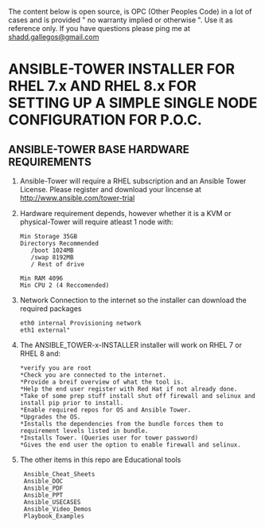 The content below is open source, is OPC (Other Peoples Code) in a lot of cases and is provided " no warranty implied or otherwise ".  Use it as reference only.  If you have questions please ping me at shadd.gallegos@gmail.com 

# ANSIBLE-TOWER INSTALLER FOR RHEL 7.x AND RHEL 8.x FOR SETTING UP A SIMPLE SINGLE NODE CONFIGURATION FOR P.O.C.

## ANSIBLE-TOWER BASE HARDWARE REQUIREMENTS

   1. Ansible-Tower will require a RHEL subscription and an Ansible Tower License.
      Please register and download your lincense at http://www.ansible.com/tower-trial

   2. Hardware requirement depends, however whether it is a KVM or physical-Tower 
      will require atleast 1 node with:

          Min Storage 35GB
          Directorys Recommended
             /boot 1024MB
             /swap 8192MB
             / Rest of drive

          Min RAM 4096
          Min CPU 2 (4 Reccomended)

   3. Network Connection to the internet so the installer can download the required packages

          eth0 internal Provisioning network
          eth1 external"

   4. The ANSIBLE_TOWER-x-INSTALLER installer will work on RHEL 7 or RHEL 8 and:

          *verify you are root 
          *Check you are connected to the internet.
          *Provide a breif overview of what the tool is.
          *Help the end user register with Red Hat if not already done.
          *Take of some prep stuff install shut off firewall and selinux and install pip prior to install.
          *Enable required repos for OS and Ansible Tower.
          *Upgrades the OS.
          *Installs the dependencies from the bundle forces them to requirement levels listed in bundle.
          *Installs Tower. (Queries user for tower password) 
          *Gives the end user the option to enable firewall and selinux.

   5. The other items in this repo are Educational tools 

           Ansible_Cheat_Sheets
           Ansible_DOC
           Ansible_PDF
           Ansible_PPT
           Ansible_USECASES
           Ansible_Video_Demos
           Playbook_Examples


